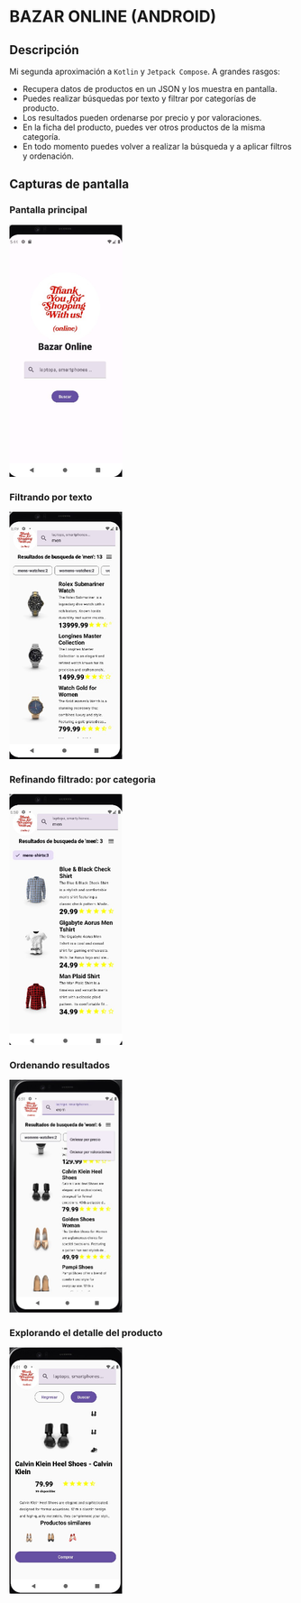 # BAZAR ONLINE (ANDROID)

## Descripción
Mi segunda aproximación a `Kotlin` y `Jetpack Compose`. A grandes rasgos:

- Recupera datos de productos en un JSON y los muestra en pantalla.
- Puedes realizar búsquedas por texto y filtrar por categorías de producto.
- Los resultados pueden ordenarse por precio y por valoraciones.
- En la ficha del producto, puedes ver otros productos de la misma categoría.
- En todo momento puedes volver a realizar la búsqueda y a aplicar filtros y ordenación.

## Capturas de pantalla
### Pantalla principal
<img src="/preview_screenshots/00_main.jpg" width="200">

### Filtrando por texto
<img src="/preview_screenshots/01_text_filtering.jpg" width="200">

### Refinando filtrado: por categoria
<img src="/preview_screenshots/02_category_filtering.jpg" width="200">

### Ordenando resultados
<img src="/preview_screenshots/03_sorting.jpg" width="200">

### Explorando el detalle del producto
<img src="/preview_screenshots/04_item_detail.jpg" width="200">
